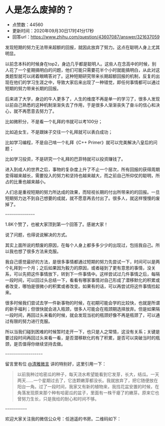 # 人是怎么废掉的？
- 点赞数：44560
- 更新时间：2020年09月30日17时41分17秒
- 回答url：https://www.zhihu.com/question/43607087/answer/321637059
<body>
 <p data-pid="L6uFygM2">发现短期的努力无法带来超额的回报，就因此放弃了努力。这点在聪明人身上尤其明显。</p>
 <p data-pid="wc5oz4Dr">以前念本科的时候身在top2，身边几乎都是聪明人。这些人在念高中的时候，别人花了一个星期搞明白的问题，他们可能只需要花半个小时就能搞明白，从此对这类题型就可以闭着眼睛答对了。这种短期研究带来长期超额回报的机制，反复的出现在他们的学习生涯之中，导致大家后来出现了一种错觉，即任何事情都可以通过短期的努力带来长期的回报。</p>
 <p data-pid="q2rAbWCB">后来进了大学，身边的牛人更多了，人生的维度不再是单一的学习了，很多人发现以前自己熟悉的这种机制渐渐失去了作用，于是很多人渐渐丧失了奋斗的信心和决心，就不再愿意去努力了。</p>
 <p data-pid="RpW-r4CR">比如微积分，不是看一个礼拜的书就可以考100分；</p>
 <p data-pid="3m9NWKi7">比如追女生，不是跟妹子交往一个礼拜就可以表白成功；</p>
 <p data-pid="UHuc7SHb">比如学习编程，不是自己啃一个礼拜《C++ Primer》就可以完美解决八皇后的问题；</p>
 <p data-pid="2NOp8SkL">比如学习投资，不是研究一个礼拜的巴菲特就可以投资赚钱了。</p>
 <p data-pid="vkSiOOMA">进入到成人的世界之后，事物的复杂度上升了不止一个层次，所有回报的获得周期变得越来越长，需要投入的努力和坚持也越来越大，而之前自己所仰仗的聪明，所占的比重也越来越小。</p>
 <p data-pid="BGwhqC7w">人们总是重视短期的努力所达成的效果，而轻视长期的付出所带来的的回报。一旦短期努力达不到自己想要的成就，就不愿意再去付出了。很多人，就这样慢慢的废掉了。</p>
 <p data-pid="rxFUkj8n">---------------</p>
 <p data-pid="9GkrV_kU">1.8K个赞了，也被大家顶到第一个回答了。感谢大家！</p>
 <p data-pid="Nk19AXtS">说了问题，也得说说解决的方式。</p>
 <p data-pid="7asrHsY3">其实上面所说的颓废的原因，在每个人身上都多多少少的出现过，包括我自己。所以我也想了很多方法来克服。</p>
 <p data-pid="GgB7UvqL">我自己感觉最好的方法，是很多事情都通过短期的努力先尝试一下，时间可以是两个礼拜到一个月；之后如果因为毅力的原因，或者碰到了更有意思的事情，没关系，可以先把这件事情放下，转到下一件事情中。这样尝试过几件事情之后，每隔一段时间，可以回过头总结一下，看看有哪家事情对自己形成了潜移默化的积累或者改变，哪怕是很微小的积累或者改变。如果有的话，可以再尝试将这件事情捡起来。</p>
 <p data-pid="DKQ3Fc76">很多时候我们尝试去学一件新事物的时候，在初期可能会学的比较快，也就是所谓的新手福利；但很快就会进入瓶颈，很多人可能会在瓶颈期选择放弃。但是如果隔一段时间，再回过头来看的时候，就会发现当初的瓶颈好像不再是瓶颈了，可以通过有限的努力进行克服。</p>
 <p data-pid="TrP9w5eU">所以当我们碰到困难的时候暂时走开一下，也只是人之常情，这没有关系；关键是要过段时间再回过头来看一看，是否潜移默化的有了积累，是否可以突破当时的瓶颈，是否值得你继续坚持去做。</p>
 <p data-pid="nuh8qPCm">-------------------</p>
 <p data-pid="jBJuklgW">留言里有位 <a class="member_mention" href="https://www.zhihu.com/people/3e9d8eac0a82fa3e49eefa9290ffa5f1" data-hash="3e9d8eac0a82fa3e49eefa9290ffa5f1" data-hovercard="p$b$3e9d8eac0a82fa3e49eefa9290ffa5f1">@清雅微言</a> 讲的特别好，这里引用一下：</p>
 <blockquote data-pid="uge_M9D5">
  以前我种过哈密瓜的种子，每天浇水希望能看到它发芽，长大，结瓜。一天两天……一个星期过去了，它连颗嫩芽都没长。我就放弃了，把它随便放在阳台一角。过了一段时间，我家又有新的植物来，我找花盆安置的时候，在角落发现原来那个种有哈密瓜的盆子，里面有一株干瘪了的嫩芽。原来它也曾努力生长，只是我给的耐心和时间不够。
 </blockquote>
 <p data-pid="I8Nxh_xW">-----------</p>
 <p data-pid="7neovIUa">欢迎大家关注我的微信公众号：任逍遥的书房。二维码如下：</p>
 <p></p>
</body>